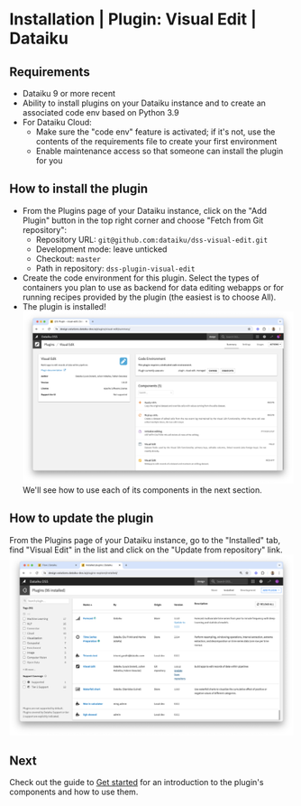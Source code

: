 # Installation | Plugin: Visual Edit | Dataiku

## Requirements

* Dataiku 9 or more recent
* Ability to install plugins on your Dataiku instance and to create an associated code env based on Python 3.9
* For Dataiku Cloud:
  * Make sure the "code env" feature is activated; if it's not, use the contents of the requirements file to create your first environment
  * Enable maintenance access so that someone can install the plugin for you

## How to install the plugin

* From the Plugins page of your Dataiku instance, click on the "Add Plugin" button in the top right corner and choose "Fetch from Git repository":
  * Repository URL: `git@github.com:dataiku/dss-visual-edit.git`
  * Development mode: leave unticked
  * Checkout: `master`
  * Path in repository: `dss-plugin-visual-edit`
* Create the code environment for this plugin. Select the types of containers you plan to use as backend for data editing webapps or for running recipes provided by the plugin (the easiest is to choose All).
* The plugin is installed! ![](plugin_installed.png) We'll see how to use each of its components in the next section.

## How to update the plugin

From the Plugins page of your Dataiku instance, go to the "Installed" tab, find "Visual Edit" in the list and click on the "Update from repository" link. ![](update_plugin_git.png)

## Next

Check out the guide to [Get started](get-started) for an introduction to the plugin's components and how to use them.